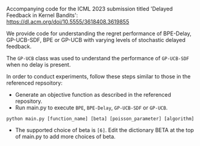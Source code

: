 Accompanying code for the ICML 2023 submission titled 'Delayed Feedback in Kernel Bandits': https://dl.acm.org/doi/10.5555/3618408.3619855

We provide code for understanding the regret performance of BPE-Delay, GP-UCB-SDF, BPE or GP-UCB with varying levels of stochastic delayed feedback. 

The ```GP-UCB``` class was used to understand the performance of ```GP-UCB-SDF``` when no delay is present.

In order to conduct experiments, follow these steps similar to those in the referenced repsoitory:
* Generate an objective function as described in the referenced repository.
* Run main.py to execute ```BPE```, ```BPE-Delay```, ```GP-UCB-SDF``` or ```GP-UCB```.

```python main.py [function_name] [beta] [poisson_parameter] [algorithm]```
* The supported choice of beta is ```[6]```. Edit the dictionary BETA at the top of main.py to add more choices of beta.
